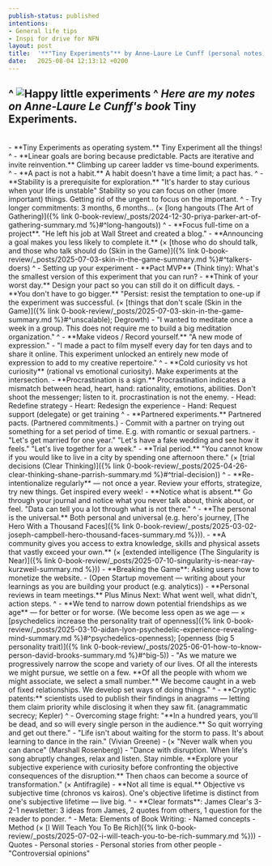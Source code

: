 ```yaml
---
publish-status: published
intentions:
- General life tips
- Inspi for drive for NFN
layout: post
title:  '**"Tiny Experiments"** by Anne-Laure Le Cunff (personal notes)'
date:   2025-08-04 12:13:12 +0200
---
```

^
![Happy little experiments](https://xaxel.cc/assets/happylittleexperiments.png)
^
*Here are my notes on Anne-Laure Le Cunff's book* Tiny Experiments.
<br>
---
<br>
- **Tiny Experiments as operating system.** Tiny Experiment all the things! 
^
- **Linear goals are boring because predictable. Pacts are iterative and invite reinvention.** Climbing up career ladder vs time-bound experiments.
^
- **A pact is not a habit.** A habit doesn't have a time limit; a pact has.
^
- **Stability is a prerequisite for exploration.** "It's harder to stay curious when your life is unstable" Stability so you can focus on other (more important) things. Getting rid of the urgent to focus on the important.
^
- Try longer commitments: 3 months, 6 months... (× [long hangouts (The Art of Gathering)]({% link 0-book-review/_posts/2024-12-30-priya-parker-art-of-gathering-summary.md %}#^long-hangouts))
^
- **Focus full-time on a project**. "He left his job at Wall Street and created a blog."
- **Announcing a goal makes you less likely to complete it.** (× [those who do should talk, and those who talk should do (Skin in the Game)]({% link 0-book-review/_posts/2025-07-03-skin-in-the-game-summary.md %}#^talkers-doers)
^
- Setting up your experiment
	- **Pact MVP** (Think tiny): What's the smallest version of this experiment that you can run?
	- **Think of your worst day.** Design your pact so you can still do it on difficult days.
	- **You don't have to go bigger.** "Persist: resist the temptation to one-up if the experiment was successful. (× [things that don't scale (Skin in the Game)]({% link 0-book-review/_posts/2025-07-03-skin-in-the-game-summary.md %}#^unscalable); Degrowth)
		- "I wanted to meditate once a week in a group. This does not require me to build a big meditation organization."
^
- **Make videos / Record yourself.** "A new mode of expression."
	- "I made a pact to film myself every day for ten days and to share it online. This experiment unlocked an entirely new mode of expression to add to my creative repertoire."
^
- **Cold curiosity vs hot curiosity** (rational vs emotional curiosity). Make experiments at the intersection.
- **Procrastination is a sign.** Procrastination indicates a mismatch between head, heart, hand: rationality, emotions, abilities. Don't shoot the messenger; listen to it. procrastination is not the enemy.
	- Head: Redefine strategy
	- Heart: Redesign the experience
	- Hand: Request support (delegate) or get training
^
- **Partnered experiments.** Partnered pacts. (Partnered commitments.)
	- Commit with a partner on trying out something for a set period of time. E.g. with romantic or sexual partners.
		- "Let's get married for one year." "Let's have a fake wedding and see how it feels." "Let's live together for a week."
	- **Trial period.** "You cannot know if you would like to live in a city by spending one afternoon there." (× [trial decisions (Clear Thinking)]({% link 0-book-review/_posts/2025-04-26-clear-thinking-shane-parrish-summary.md %}#^trial-decision))
^
- **Re-intentionalize regularly** — not once a year. Review your efforts, strategize, try new things. Get inspired every week!
- **Notice what is absent.** Go through your journal and notice what you never talk about, think about, or feel. "Data can tell you a lot through what is not there."
^
- **The personal is the universal.** Both personal and universal (e.g. hero's journey, [The Hero With a Thousand Faces]({% link 0-book-review/_posts/2025-03-02-joseph-campbell-hero-thousand-faces-summary.md %})).
- **A community gives you access to extra knowledge, skills and physical assets that vastly exceed your own.** (× [extended intelligence (The Singularity is Near)]({% link 0-book-review/_posts/2025-07-10-singularity-is-near-ray-kurzweil-summary.md %}))
- **Breaking the Game**: Asking users how to monetize the website.
	- (Open Startup movement — writing about your learnings as you are building your product (e.g. analytics))
- **Personal reviews in team meetings.** Plus Minus Next: What went well, what didn't, action steps.
^
- **We tend to narrow down potential friendships as we age** — for better or for worse. (We become less open as we age — × [psychedelics increase the personality trait of openness]({% link 0-book-review/_posts/2025-03-10-aidan-lyon-psychedelic-experience-revealing-mind-summary.md %}#^psychedelics-openness); [openness (big 5 personality trait)]({% link 0-book-review/_posts/2025-06-01-how-to-know-person-david-brooks-summary.md %}#^big-5))
	- "As we mature we progressively narrow the scope and variety of our lives. Of all the interests we might pursue, we settle on a few. **Of all the people with whom we might associate, we select a small number.** We become caught in a web of fixed relationships. We develop set ways of doing things."
^
- **Cryptic patents:** scientists used to publish their findings in anagrams — letting them claim priority while disclosing it when they saw fit. (anagrammatic secrecy; Kepler)
^
- Overcoming stage fright: "**In a hundred years, you'll be dead, and so will every single person in the audience.** So quit worrying and get out there."
- "Life isn't about waiting for the storm to pass. It's about learning to dance in the rain." (Vivian Greene)
	- (× "Never walk when you can dance" (Marshall Rosenberg))
	- "Dance with disruption. When life's song abruptly changes, relax and listen. Stay nimble. **Explore your subjective experience with curiosity before confronting the objective consequences of the disruption.** Then chaos can become a source of transformation."  (× Antifragile)
- **Not all time is equal.** Objective vs subjective time (chronos vs kairos). One's objective lifetime is distinct from one's subjective lifetime — live big.
^
- **Clear formats**: James Clear's 3-2-1 newsletter: 3 ideas from James, 2 quotes from others, 1 question for the reader to ponder.
^
- Meta: Elements of Book Writing:
	- Named concepts
	- Method (× [I Will Teach You To Be Rich]({% link 0-book-review/_posts/2025-07-02-i-will-teach-you-to-be-rich-summary.md %}))
	- Quotes
	- Personal stories
	- Personal stories from other people
	- "Controversial opinions"
